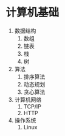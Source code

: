 # 计算机基础

1. 数据结构
   1. 数组
   2. 链表
   3. 栈
   4. 树
2. 算法
   1. 排序算法
   2. 动态规划
   3. 贪心算法
3. 计算机网络
   1. TCP/IP
   2. HTTP
4. 操作系统
   1. Linux
